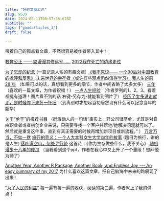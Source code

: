 ```yaml
--- 
title: "好的文章汇总" 
slug: 9539
date: 2024-05-11T08:57:36.678Z 
subtitle: "" 
tags: ["goodarticles_3"] 
draft: false

--- 
```



带着自己的观点看文章，不然很容易被作者带入其中！

[教育公正 —— 路漫漫其修远兮……](https://yihui.org/cn/2005/05/edu-equality/)      [2022我在死亡的边缘走过](https://github.com/brickspert/blog/issues/61)

[为了忘却的纪念](https://yihui.org/cn/2001/10/name-memory/) (一篇记录人名的有趣文章)     [《我不原谅—— 一个90后对中国教育的批评和反思》](https://www.rwany.net/uploads/1.pdf)      [未来世界的幸存者（或许有些观点仍然值得学习）](https://www.ruanyifeng.com/survivor/)      [我人生的前 28 年](https://manateelazycat.github.io/2016/03/03/my-life-before-28-years/) （如果可以的话，真想看到更多的细节，作者中间省略了太多太多）     [三年](https://blog.dlilab.com/cn/2014/05/25/three-years/) （喜欢的一篇文章，为作者祝福！）     [一点人生经验](https://yihanxu.github.io/some-advice/) （作者罗列的1、2、3、看着都挺有道理！图片看不到的话 右键-另存为-就能看到图片了）     [经历了太多说走就走，是时候停下来怀一怀旧](https://yihanxu.github.io/reminiscence/) （到离别时才想起当初居然没有什么可以纪念当年的韶华）

 [关于“单干”的推荐书目](https://yanlinlin.cn/2023/12/29/%E5%85%B3%E4%BA%8E%E5%8D%95%E5%B9%B2%E7%9A%84%E6%8E%A8%E8%8D%90%E4%B9%A6%E7%9B%AE/) （挺激励人的一句话“事实上，开公司很简单，尤其是对自由职业者或者初创企业来说，只需要寻找一个客户并帮他/她解决问题就可以了。然后就是重复这件事，直到有真正需要的时候再增加新项目或新流程。” ）     [万言万当，不如一默](https://yihui.org/cn/2020/07/silence/)      [旅行的意义：一个人大本科女生大学四年的故事](https://cosx.org/2011/08/meaning-of-traveling/) (题目为旅行，讲的是人生)     [落叶满空山，何处寻行迹](https://yihui.org/cn/2020/07/find-li/) 这首诗：《你为生存做些什么，我不关心》     [随机漫步十八年的傻瓜](https://slides.yihui.org/2020-random-walk.html#1) （当我看到这个ppt，作者在我心中又上升了一个量级！想拜他为师了）




 [Another Year, Another R Package, Another Book, and Endless Joy --- An easy summary of my 2017](https://yihui.org/en/2017/12/blogdown-book/)  为什么喜欢这篇文章，把自己脑海中未来的路展现了出来！

 [“为了人民的利益”](https://www.liechi.org/cn/2021/01/forthem/) 每一遍有每一遍的收获，阅读的第二遍，作者就上了我的供桌！

